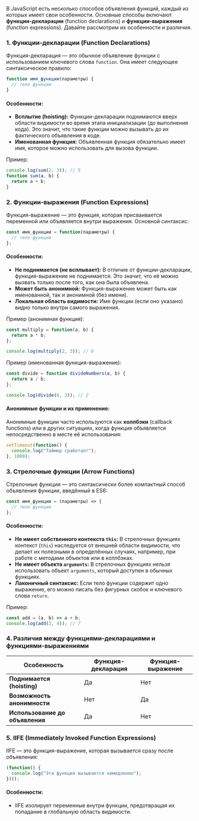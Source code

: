 В JavaScript есть несколько способов объявления функций, каждый из которых имеет свои особенности. Основные способы включают **функции-декларации** (function declarations) и **функции-выражения** (function expressions). Давайте рассмотрим их особенности и различия.

### 1. **Функции-декларации (Function Declarations)**

Функция-декларация — это обычное объявление функции с использованием ключевого слова `function`. Она имеет следующее синтаксическое правило:

```javascript
function имя_функции(параметры) {
  // тело функции
}
```

#### Особенности:
- **Всплытие (hoisting):** Функции-декларации поднимаются вверх области видимости во время этапа инициализации (до выполнения кода). Это значит, что такие функции можно вызывать до их фактического объявления в коде.
- **Именованная функция:** Объявленная функция обязательно имеет имя, которое можно использовать для вызова функции.

Пример:
```javascript
console.log(sum(2, 3)); // 5
function sum(a, b) {
  return a + b;
}
```

### 2. **Функции-выражения (Function Expressions)**

Функция-выражение — это функция, которая присваивается переменной или объявляется внутри выражения. Основной синтаксис:

```javascript
const имя_функции = function(параметры) {
  // тело функции
};
```

#### Особенности:
- **Не поднимается (не всплывает):** В отличие от функции-декларации, функция-выражение не поднимается. Это значит, что её можно вызвать только после того, как она была объявлена.
- **Может быть анонимной:** Функция-выражение может быть как именованной, так и анонимной (без имени).
- **Локальная область видимости:** Имя функции (если оно указано) видно только внутри самого выражения.

Пример (анонимная функция):
```javascript
const multiply = function(a, b) {
  return a * b;
};

console.log(multiply(2, 3)); // 6
```

Пример (именованная функция-выражение):
```javascript
const divide = function divideNumbers(a, b) {
  return a / b;
};

console.log(divide(6, 3)); // 2
```

#### Анонимные функции и их применение:
Анонимные функции часто используются как **коллбэки** (callback functions) или в других ситуациях, когда функция объявляется непосредственно в месте её использования:

```javascript
setTimeout(function() {
  console.log("Таймер сработал!");
}, 1000);
```

### 3. **Стрелочные функции (Arrow Functions)**

Стрелочные функции — это синтаксически более компактный способ объявления функции, введённый в ES6:

```javascript
const имя_функции = (параметры) => {
  // тело функции
};
```

#### Особенности:
- **Не имеет собственного контекста `this`:** В стрелочных функциях контекст (`this`) наследуется от внешней области видимости, что делает их полезными в определённых случаях, например, при работе с методами объектов или в коллбэках.
- **Не имеет объекта `arguments`:** В стрелочных функциях нельзя использовать объект `arguments`, который доступен в обычных функциях.
- **Лаконичный синтаксис:** Если тело функции содержит одно выражение, его можно писать без фигурных скобок и ключевого слова `return`.

Пример:
```javascript
const add = (a, b) => a + b;
console.log(add(3, 4)); // 7
```

### 4. **Различия между функциями-декларациями и функциями-выражениями**

| Особенность                    | Функция-декларация         | Функция-выражение           |
|---------------------------------|----------------------------|-----------------------------|
| **Поднимается (hoisting)**      | Да                         | Нет                         |
| **Возможность анонимности**     | Нет                        | Да                          |
| **Использование до объявления** | Да                         | Нет                         |

### 5. **IIFE (Immediately Invoked Function Expressions)**

IIFE — это функция-выражение, которая вызывается сразу после объявления:

```javascript
(function() {
  console.log("Эта функция вызывается немедленно");
})();
```

#### Особенности:
- IIFE изолирует переменные внутри функции, предотвращая их попадание в глобальную область видимости.
